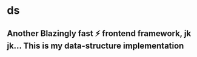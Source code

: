 # ds

## Another Blazingly fast ⚡ frontend framework, jk jk... This is my data-structure implementation
